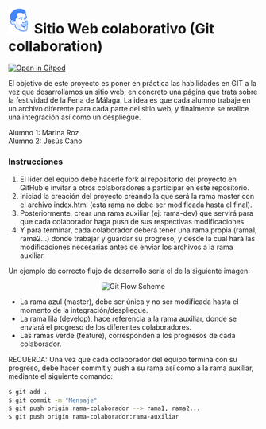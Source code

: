 # <img src="https://github.com/jesus-cano-ortega/js-introduction-exercises/blob/main/assets/resources/img/face.png" width="45" alt="Personal Logo"> Sitio Web colaborativo (Git collaboration)

[![Open in Gitpod](https://gitpod.io/button/open-in-gitpod.svg)](https://gitpod.io#https://github.com/4GeeksAcademy/html-hello.git)

El objetivo de este proyecto es poner en práctica las habilidades en GIT a la vez que desarrollamos un sitio web, en concreto una página que trata sobre la festividad
de la Feria de Málaga. La idea es que cada alumno trabaje en un archivo diferente para cada parte del sitio web, y finalmente se realice una integración así como un despliegue. 

Alumno 1: Marina Roz <br>
Alumno 2: Jesús Cano

### Instrucciones 

1. El líder del equipo debe hacerle fork al repositorio del proyecto en GitHub e invitar a otros colaboradores a participar en este repositorio.
2. Iniciad la creación del proyecto creando la que será la rama master con el archivo index.html (esta rama no debe ser modificada hasta el final).
3. Posteriormente, crear una rama auxiliar (ej: rama-dev) que servirá para que cada colaborador haga push de sus respectivas modificaciones. 
4. Y para terminar, cada colaborador deberá tener una rama propia (rama1, rama2...) donde trabajar y guardar su progreso, y desde la cual hará 
las modificaciones necesarias antes de enviar los archivos a la rama auxiliar. 

Un ejemplo de correcto flujo de desarrollo sería el de la siguiente imagen: 

<p align="center">
  <img width="600" src="https://miro.medium.com/max/823/1*uUpzVOpdFw5V-tJ_YvgFmA.png" alt="Git Flow Scheme">
</p>

- La rama azul (master), debe ser única y no ser modificada hasta el momento de la integración/despliegue. 
- La rama lila (develop), hace referencia a la rama auxiliar, donde se enviará el progreso de los diferentes colaboradores.
- Las ramas verde (feature), corresponden a los progresos de cada colaborador.  

RECUERDA: Una vez que cada colaborador del equipo termina con su progreso, debe hacer commit y push a su rama así como a la rama auxiliar, mediante el siguiente
comando: 

```sh
$ git add . 
$ git commit -m "Mensaje"
$ git push origin rama-colaborador --> rama1, rama2...
$ git push origin rama-colaborador:rama-auxiliar
```